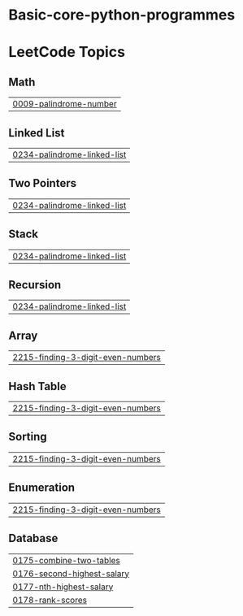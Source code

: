 # Basic-core-python-programmes

<!---LeetCode Topics Start-->
# LeetCode Topics
## Math
|  |
| ------- |
| [0009-palindrome-number](https://github.com/Aparna678/Basic-core-python-programmes/tree/master/0009-palindrome-number) |
## Linked List
|  |
| ------- |
| [0234-palindrome-linked-list](https://github.com/Aparna678/Basic-core-python-programmes/tree/master/0234-palindrome-linked-list) |
## Two Pointers
|  |
| ------- |
| [0234-palindrome-linked-list](https://github.com/Aparna678/Basic-core-python-programmes/tree/master/0234-palindrome-linked-list) |
## Stack
|  |
| ------- |
| [0234-palindrome-linked-list](https://github.com/Aparna678/Basic-core-python-programmes/tree/master/0234-palindrome-linked-list) |
## Recursion
|  |
| ------- |
| [0234-palindrome-linked-list](https://github.com/Aparna678/Basic-core-python-programmes/tree/master/0234-palindrome-linked-list) |
## Array
|  |
| ------- |
| [2215-finding-3-digit-even-numbers](https://github.com/Aparna678/Basic-core-python-programmes/tree/master/2215-finding-3-digit-even-numbers) |
## Hash Table
|  |
| ------- |
| [2215-finding-3-digit-even-numbers](https://github.com/Aparna678/Basic-core-python-programmes/tree/master/2215-finding-3-digit-even-numbers) |
## Sorting
|  |
| ------- |
| [2215-finding-3-digit-even-numbers](https://github.com/Aparna678/Basic-core-python-programmes/tree/master/2215-finding-3-digit-even-numbers) |
## Enumeration
|  |
| ------- |
| [2215-finding-3-digit-even-numbers](https://github.com/Aparna678/Basic-core-python-programmes/tree/master/2215-finding-3-digit-even-numbers) |
## Database
|  |
| ------- |
| [0175-combine-two-tables](https://github.com/Aparna678/Basic-core-python-programmes/tree/master/0175-combine-two-tables) |
| [0176-second-highest-salary](https://github.com/Aparna678/Basic-core-python-programmes/tree/master/0176-second-highest-salary) |
| [0177-nth-highest-salary](https://github.com/Aparna678/Basic-core-python-programmes/tree/master/0177-nth-highest-salary) |
| [0178-rank-scores](https://github.com/Aparna678/Basic-core-python-programmes/tree/master/0178-rank-scores) |
<!---LeetCode Topics End-->